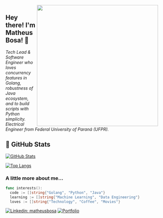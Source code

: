<img align='right' src="https://blog.jetbrains.com/wp-content/uploads/2021/02/Go_8001611039611515.gif" width="400">
<h2>Hey there! I'm Matheus Bosa! 👋</h2>

<p><em>Tech Lead & Software Engineer who loves concurrency features in Golang, robustness of Java ecosystem, and to build scripts with Python simplicity.
<br />
Electrical Engineer from Federal University of Paraná (UFPR).
</em></p>

<h2>👀 GitHub Stats</h2>

[![GitHub Stats](https://github-readme-streak-stats.herokuapp.com/?user=bosamatheus)](#)

[![Top Langs](https://github-readme-stats.vercel.app/api/top-langs/?username=bosamatheus&layout=compact)](#)

### A little more about me...  

```go
func interests():
  code := []string{"Golang", "Python", "Java"}
  learning := []string{"Machine Learning", "Data Engineering"}
  loves := []string{"Technology", "Coffee", "Movies"}
```

[![Linkedin: matheusbosa](https://img.shields.io/badge/-matheusbosa-blue?style=flat-square&logo=Linkedin&logoColor=white&link=https://www.linkedin.com/in/matheusbosa/)](https://www.linkedin.com/in/matheusbosa/)
[![Portfolio](https://img.shields.io/github/followers/bosamatheus?label=follow&style=social)](https://bosamatheus.github.io/)
